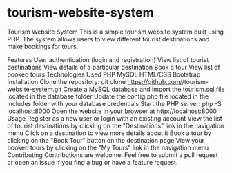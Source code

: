 # tourism-website-system
Tourism Website System
This is a simple tourism website system built using PHP. The system allows users to view different tourist destinations and make bookings for tours.

Features
User authentication (login and registration)
View list of tourist destinations
View details of a particular destination
Book a tour
View list of booked tours
Technologies Used
PHP
MySQL
HTML/CSS
Bootstrap
Installation
Clone the repository: git clone https://github.com/<your-username>/tourism-website-system.git
Create a MySQL database and import the tourism.sql file located in the database folder
Update the config.php file located in the includes folder with your database credentials
Start the PHP server: php -S localhost:8000
Open the website in your browser at http://localhost:8000
Usage
Register as a new user or login with an existing account
View the list of tourist destinations by clicking on the "Destinations" link in the navigation menu
Click on a destination to view more details about it
Book a tour by clicking on the "Book Tour" button on the destination page
View your booked tours by clicking on the "My Tours" link in the navigation menu
Contributing
Contributions are welcome! Feel free to submit a pull request or open an issue if you find a bug or have a feature request.
